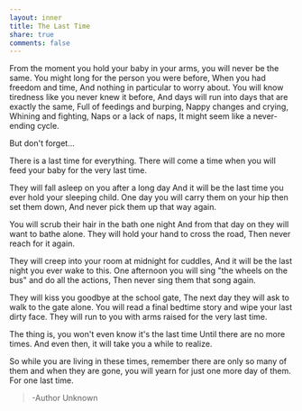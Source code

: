 ```yaml
---
layout: inner
title: The Last Time
share: true
comments: false
---
```

From the moment you hold your baby in your arms, 
you will never be the same.
You might long for the person you were before, 
When you had freedom and time,
And nothing in particular to worry about.
You will know tiredness like you never knew it before, 
And days will run into days that are exactly the same, 
Full of feedings and burping,
Nappy changes and crying,
Whining and fighting,
Naps or a lack of naps,
It might seem like a never-ending cycle.

But don't forget...

There is a last time for everything.
There will come a time when you will feed
your baby for the very last time.

They will fall asleep on you after a long day
And it will be the last time you ever hold your sleeping child. 
One day you will carry them on your hip then set them down, 
And never pick them up that way again.

You will scrub their hair in the bath one night 
And from that day on they will want to bathe alone. 
They will hold your hand to cross the road,
Then never reach for it again.

They will creep into your room at midnight for cuddles, 
And it will be the last night you ever wake to this.
One afternoon you will sing "the wheels on the bus" 
and do all the actions,
Then never sing them that song again.

They will kiss you goodbye at the school gate,
The next day they will ask to walk to the gate alone.
You will read a final bedtime story and wipe your last dirty face. 
They will run to you with arms raised for the very last time.

The thing is, you won't even know it's the last time 
Until there are no more times.
And even then, it will take you a while to realize.

So while you are living in these times,
remember there are only so many of them
and when they are gone, you will yearn for just one more day of them. 
For one last time.    

>   -Author Unknown
